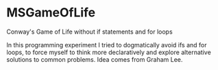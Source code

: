 # MSGameOfLife
Conway's Game of Life without if statements and for loops

In this programming experiment I tried to dogmatically avoid ifs and for loops, to force myself to think more declaratively and explore alternative solutions to common problems. Idea comes from Graham Lee.

